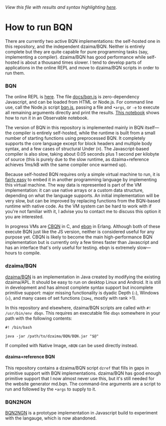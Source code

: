 *View this file with results and syntax highlighting [here](https://mlochbaum.github.io/BQN/running.html).*

# How to run BQN

There are currently two active BQN implementations: the self-hosted one in this repository, and the independent dzaima/BQN. Neither is entirely complete but they are quite capable for pure programming tasks (say, implementing a compiler). dzaima/BQN has good performance while self-hosted is about a thousand times slower. I tend to develop parts of applications in the online REPL and move to dzaima/BQN scripts in order to run them.

### BQN

The online REPL is [here](https://mlochbaum.github.io/BQN/try.html). The file [docs/bqn.js](docs/bqn.js) is zero-dependency Javascript, and can be loaded from HTML or Node.js. For command line use, call the Node.js script [bqn.js](bqn.js), passing a file and `•args`, or `-e` to execute all remaining arguments directly and print the results. [This notebook](https://observablehq.com/@lsh/bqn) shows how to run it in an Observable notebook.

The version of BQN in this repository is implemented mainly in BQN itself—the compiler is entirely self-hosted, while the runtime is built from a small number of starting functions using preprocessed BQN. It completely supports the core language except for block headers and multiple body syntax, and a few cases of structural Under (`⌾`). The Javascript-based compiler is also slow, taking about 0.05 seconds plus 1 second per kilobyte of source (this is purely due to the slow runtime, as dzaima+reference achieves 1ms/kB with the same compiler once warmed up).

Because self-hosted BQN requires only a simple virtual machine to run, it is [fairly easy](implementation/vm.md) to embed it in another programming language by implementing this virtual machine. The way data is represented is part of the VM implementation: it can use native arrays or a custom data structure, depending on what the language supports. An initial implementation will be very slow, but can be improved by replacing functions from the BQN-based runtime with native code. As the VM system can be hard to work with if you're not familiar with it, I advise you to contact me to discuss this option it you are interested.

In progress VMs are [CBQN](https://github.com/dzaima/CBQN) in C, and [ebqn](https://github.com/cannadayr/ebqn) in Erlang. Although both of these execute BQN just like the JS version, neither is considered useful for any purpose yet. CBQN is likely to become the main high-performance BQN implementation but is currently only a few times faster than Javascript and has an interface that's only useful for testing. ebqn is extremely slow—hours to compile.

### dzaima/BQN

[dzaima/BQN](https://github.com/dzaima/BQN/) is an implementation in Java created by modifying the existing dzaima/APL. It should be easy to run on desktop Linux and Android. It is still in development and has almost complete syntax support but incomplete primitive support: major missing functionality is dyadic Depth (`⚇`), Windows (`↕`), and many cases of set functions (`⊐⊒∊⍷`, mostly with rank >1).

In this repository and elsewhere, dzaima/BQN scripts are called with `#! /usr/bin/env dbqn`. This requires an executable file `dbqn` somewhere in your path with the following contents:

    #! /bin/bash

    java -jar /path/to/dzaima/BQN/BQN.jar "$@"

If compiled with Native Image, `nBQN` can be used directly instead.

#### dzaima+reference BQN

This repository contains a dzaima/BQN script `dzref` that fills in gaps in primitive support with BQN implementations. dzaima/BQN has good enough primitive support that I now almost never use this, but it's still needed for the website generator md.bqn. The command-line arguments are a script to run and followed by the `•args` to supply to it.

### BQN2NGN

[BQN2NGN](https://github.com/mlochbaum/BQN2NGN) is a prototype implementation in Javascript build to experiment with the langauge, which is now abandoned.
